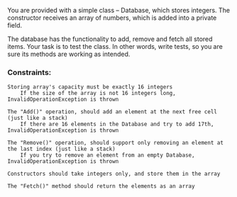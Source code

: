 You are provided with a simple class – Database, which stores integers. The constructor receives an array of numbers, which is added into a private field. 

The database has the functionality to add, remove and fetch all stored items. Your task is to test the class. In other words, write tests, so you are sure its methods are working as intended.

### Constraints:

    Storing array's capacity must be exactly 16 integers
  		If the size of the array is not 16 integers long, InvalidOperationException is thrown
		
    The "Add()" operation, should add an element at the next free cell (just like a stack)
		If there are 16 elements in the Database and try to add 17th, InvalidOperationException is thrown

	The "Remove()" operation, should support only removing an element at the last index (just like a stack)
		If you try to remove an element from an empty Database, InvalidOperationException is thrown
		
	Constructors should take integers only, and store them in the array
	
	The "Fetch()" method should return the elements as an array
